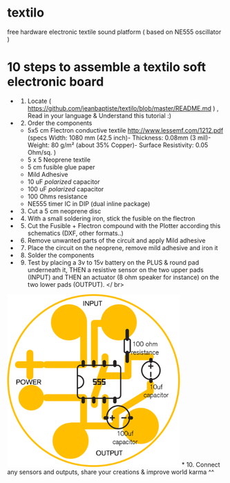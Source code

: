 # textilo
free hardware electronic textile sound platform ( based on NE555 oscillator )

# 10 steps to assemble a textilo soft electronic board

* 1. Locate ( https://github.com/jeanbaptiste/textilo/blob/master/README.md ) , Read in your language & Understand this tutorial :)
* 2. Order the components 
	* 5x5 cm Flectron conductive textile http://www.lessemf.com/1212.pdf (specs Width: 1080 mm (42.5 inch)- Thickness: 0.08mm (3 mil)- Weight: 80 g/m² (about 35% Copper)- Surface Resistivity: 0.05 Ohm/sq. )
	* 5 x 5 Neoprene textile 
	* 5 cm fusible glue paper
	* Mild Adhesive
	* 10 uF *polarized* capacitor
	* 100 uF *polarized* capacitor
	* 100 Ohms resistance 
	* NE555 timer IC in DIP (dual inline package)
* 3. Cut a 5 cm neoprene disc
* 4. With a small soldering iron, stick the fusible on the flectron
* 5. Cut the Fusible + Flectron compound with the Plotter according this schematics (DXF, other formats..)
* 6. Remove unwanted parts of the circuit and apply Mild adhesive
* 7. Place the circuit on the neoprene, remove mild adhesive and iron it
* 8. Solder the components
* 9. Test by placing a 3v to 15v battery on the PLUS & round pad underneath it, THEN a resistive sensor on the two upper pads (INPUT) and THEN an actuator (8 ohm speaker for instance) on the two lower pads (OUTPUT).
</ br>
<img src=schematics/textiloBIG.png width=400>
</ br>
* 10. Connect any sensors and outputs, share your creations & improve world karma ^^
